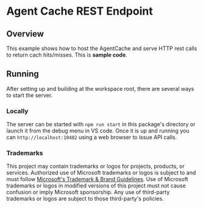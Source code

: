 # Agent Cache REST Endpoint

## Overview

This example shows how to host the AgentCache and serve HTTP rest calls to return cach hits/misses. This is **sample code**.

## Running

After setting up and building at the workspace root, there are several ways to start the server.

### Locally

The server can be started with `npm run start` in this package's directory or launch it from the debug menu in VS code. Once it is up and running you can `http://localhost:10482` using a web browser to issue API calls.

### Trademarks

This project may contain trademarks or logos for projects, products, or services. Authorized use of Microsoft
trademarks or logos is subject to and must follow
[Microsoft's Trademark & Brand Guidelines](https://www.microsoft.com/en-us/legal/intellectualproperty/trademarks/usage/general).
Use of Microsoft trademarks or logos in modified versions of this project must not cause confusion or imply Microsoft sponsorship.
Any use of third-party trademarks or logos are subject to those third-party's policies.
